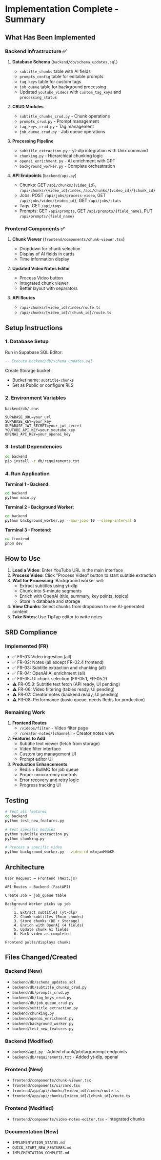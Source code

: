 # Implementation Complete - Summary

## What Has Been Implemented

### Backend Infrastructure ✅

1. **Database Schema** (`backend/db/schema_updates.sql`)

   - `subtitle_chunks` table with AI fields
   - `prompts_config` table for editable prompts
   - `tag_keys` table for custom tags
   - `job_queue` table for background processing
   - Updated `youtube_videos` with `custom_tag_keys` and `processing_status`

2. **CRUD Modules**

   - `subtitle_chunks_crud.py` - Chunk operations
   - `prompts_crud.py` - Prompt management
   - `tag_keys_crud.py` - Tag management
   - `job_queue_crud.py` - Job queue operations

3. **Processing Pipeline**

   - `subtitle_extraction.py` - yt-dlp integration with Unix command
   - `chunking.py` - Hierarchical chunking logic
   - `openai_enrichment.py` - AI enrichment with GPT
   - `background_worker.py` - Complete orchestration

4. **API Endpoints** (`backend/api.py`)
   - Chunks: GET `/api/chunks/{video_id}`, `/api/chunks/{video_id}/index`, `/api/chunks/{video_id}/{chunk_id}`
   - Jobs: POST `/api/jobs/process-video`, GET `/api/jobs/video/{video_id}`, GET `/api/jobs/stats`
   - Tags: GET `/api/tags`
   - Prompts: GET `/api/prompts`, GET `/api/prompts/{field_name}`, PUT `/api/prompts/{field_name}`

### Frontend Components ✅

1. **Chunk Viewer** (`frontend/components/chunk-viewer.tsx`)

   - Dropdown for chunk selection
   - Display of AI fields in cards
   - Time information display

2. **Updated Video Notes Editor**

   - Process Video button
   - Integrated chunk viewer
   - Better layout with separators

3. **API Routes**
   - `/api/chunks/[video_id]/index/route.ts`
   - `/api/chunks/[video_id]/[chunk_id]/route.ts`

## Setup Instructions

### 1. Database Setup

Run in Supabase SQL Editor:

```sql
-- Execute backend/db/schema_updates.sql
```

Create Storage bucket:

- Bucket name: `subtitle-chunks`
- Set as Public or configure RLS

### 2. Environment Variables

`backend/db/.env`:

```env
SUPABASE_URL=your_url
SUPABASE_KEY=your_key
SUPABASE_JWT_SECRET=your_jwt_secret
YOUTUBE_API_KEY=your_youtube_key
OPENAI_API_KEY=your_openai_key
```

### 3. Install Dependencies

```bash
cd backend
pip install -r db/requirements.txt
```

### 4. Run Application

**Terminal 1 - Backend:**

```bash
cd backend
python main.py
```

**Terminal 2 - Background Worker:**

```bash
cd backend
python background_worker.py --max-jobs 10 --sleep-interval 5
```

**Terminal 3 - Frontend:**

```bash
cd frontend
pnpm dev
```

## How to Use

1. **Load a Video**: Enter YouTube URL in the main interface
2. **Process Video**: Click "Process Video" button to start subtitle extraction
3. **Wait for Processing**: Background worker will:
   - Extract subtitles using yt-dlp
   - Chunk into 5-minute segments
   - Enrich with OpenAI (title, summary, key points, topics)
   - Store in database and storage
4. **View Chunks**: Select chunks from dropdown to see AI-generated content
5. **Take Notes**: Use TipTap editor to write notes

## SRD Compliance

### Implemented (FR)

- ✅ FR-01: Video ingestion (all)
- ✅ FR-02: Notes (all except FR-02.4 frontend)
- ✅ FR-03: Subtitle extraction and chunking (all)
- ✅ FR-04: OpenAI AI enrichment (all)
- ✅ FR-05: UI chunk selection (FR-05.1, FR-05.2)
- ⚠️ FR-05.3: Subtitle text fetch (API ready, UI pending)
- ⚠️ FR-06: Video filtering (tables ready, UI pending)
- ⚠️ FR-07: Creator notes (backend ready, UI pending)
- ⚠️ FR-08: Performance (basic queue, needs Redis for production)

### Remaining Work

1. **Frontend Routes**
   - `/videos/filter` - Video filter page
   - `/creator-notes/[channel]` - Creator notes view
2. **Features to Add**
   - Subtitle text viewer (fetch from storage)
   - Video filter interface
   - Custom tag management UI
   - Prompt editor UI
3. **Production Enhancements**
   - Redis + BullMQ for job queue
   - Proper concurrency controls
   - Error recovery and retry logic
   - Progress tracking UI

## Testing

```bash
# Test all features
cd backend
python test_new_features.py

# Test specific modules
python subtitle_extraction.py
python chunking.py

# Process a specific video
python background_worker.py --video-id m3ojamMNbKM
```

## Architecture

```
User Request → Frontend (Next.js)
    ↓
API Routes → Backend (FastAPI)
    ↓
Create Job → job_queue table
    ↓
Background Worker picks up job
    ↓
    1. Extract subtitles (yt-dlp)
    2. Chunk subtitles (5min chunks)
    3. Store chunks (DB + Storage)
    4. Enrich with OpenAI (4 fields)
    5. Update chunk AI fields
    6. Mark video as completed
    ↓
Frontend polls/displays chunks
```

## Files Changed/Created

### Backend (New)

- `backend/db/schema_updates.sql`
- `backend/db/subtitle_chunks_crud.py`
- `backend/db/prompts_crud.py`
- `backend/db/tag_keys_crud.py`
- `backend/db/job_queue_crud.py`
- `backend/subtitle_extraction.py`
- `backend/chunking.py`
- `backend/openai_enrichment.py`
- `backend/background_worker.py`
- `backend/test_new_features.py`

### Backend (Modified)

- `backend/api.py` - Added chunk/job/tag/prompt endpoints
- `backend/db/requirements.txt` - Added yt-dlp, openai

### Frontend (New)

- `frontend/components/chunk-viewer.tsx`
- `frontend/components/ui/card.tsx`
- `frontend/app/api/chunks/[video_id]/index/route.ts`
- `frontend/app/api/chunks/[video_id]/[chunk_id]/route.ts`

### Frontend (Modified)

- `frontend/components/video-notes-editor.tsx` - Integrated chunks

### Documentation (New)

- `IMPLEMENTATION_STATUS.md`
- `QUICK_START_NEW_FEATURES.md`
- `IMPLEMENTATION_COMPLETE.md`
